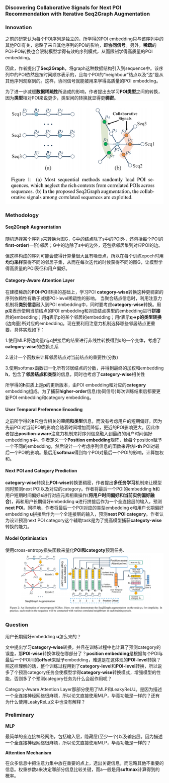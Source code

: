 ### **Discovering Collaborative Signals for Next POI Recommendation with Iterative Seq2Graph Augmentation**

### Innovation
之前的研究认为每个POI序列是独立的，所学得的POI embedding只与该序列中的其他POI有关，忽略了来自其他序列的POI的影响，即**协同信号**。另外，**稀疏**的POI-POI转换也会限制模型学得有效的序列模式，从而限制学得高质量的POI embedding。

因此，作者提出了**Seq2Graph**，将graph这种数据结构引入到sequence中。该序列中的POI依然是按时间顺序表示的，且每个POI的“neighbour”结点以及“边”是从其他序列观察到的。这样，协同信号就能被用来学得高质量的POI embedding。

为了进一步减缓**数据稀疏性**所造成的影响，作者提出去学习**POI类型**之间的转换，因为**类型**相对POI来说更少，类型间的转换就显得更**稠密**。
![image](https://github.com/kevin-xuan/Next-POI-Recommendation/blob/main/(2021IJCAI)%20Discovering%20Collaborative%20Signals%20for%20Next%20POI%20Recommendation%20with%20Iterative%20Seq2Graph%20Augmentation/Figure1.png)
###  Methodology
#### Seq2Graph Augmentation
随机选择某个序列s来转换为图G，G中的结点除了s中的POI外，还包括每个POI的**first-order**(一阶)邻居；G中的边除了s中的边外，还包括邻居集到对应POI的边。

但这样构成的序列可能会使得计算量很大且有噪音点，所以在每个训练epoch时用**均匀采样**获得不同的邻居子集，从而在每次迭代的时候获得不同的图G，让模型学得高质量的POI表征和用户偏好。
#### Category-Aware Attention Layer
在建模稀疏的**POI-POI**转换的基础上，学习POI **category-wise**转换这种更稠密的序列依赖性有助于减缓POI-level稀疏性的影响。
当聚合结点信息时，利用注意力机制将**类别信息**融入到POI embedding中，同时要考虑**category-wise**转换。用**p**来表示使用当前结点的POI embedding和对应结点类型的embedding进行**拼接**后的embedding；用**q**表示p的某个邻居的embedding；用**r**表示**q->p的类型转换**(边向量)所对应的embedding。现在要利用注意力机制选择哪些邻居结点更重要，具体实现如下：

1.使用MLP将边向量r与q拼接后的结果进行非线性转换得到q的一个变体，考虑了**category-wise**的依赖关系

2.设计一个函数来计算邻居结点对当前结点的重要性(分数)

3.使用softmax函数归一化所有邻居结点的分数，并得到最终的加权和embedding **h**，包含了**邻居结点和类型**的信息，同时也考虑了**category-wise**相关性

所学得的**h**实质上是**p**的更新版本，由POI embedding和对应的**category** embedding组成。为了捕获**higher-order**信息(协同信号)每次训练结束后都要更新POI embedding和category embedding。
#### User Temporal Preference Encoding
之前所学得的**h**只包含相关的**空间和类型**信息，而没有考虑用户的短期偏好。因为先前POI对当前POI的影响会随着时间增加而降低，更近的POI影响更大。因此作者提出**position-aware**注意力机制来将序列信息融入到最终的用户时间偏好embedding **s**中。作者定义一个**Position embedding**矩阵，给每个position赋予一个不同的embedding，然后设计一个考虑序列信息的函数来评估**i-th** POI对最后一个POI的影响。最后用**softmax**得到每个POI对最后一个POI的影响，计算加权和。
#### Next POI and Category Prediction
**category-wise**转换比**POI-wise**转换更稠密，作者提出**多任务学习**机制来让模型同时预测next POI以及对应的category。作者将最后一个POI的embedding **h**和用户短期时间偏好**s**进行对应元素相乘操作(**将用户时间偏好和当前实例偏好融合**)，再和用户长期偏好embedding **u**进行拼接后作为一个全连接层的输入，预测**next POI**。同样地，作者将最后一个POI对应的类型embedding **c**和用户长期偏好embedding **u**拼接后作为一个全连接层的输入，预测**next POI category**。作者认为设计预测next POI category这个辅助task是为了提高模型捕获**categoty-wise**转换的能力。
#### Model Optimisation
使用cross-entropy损失函数来量化**POI和categoty**预测任务.
![image](https://github.com/kevin-xuan/Next-POI-Recommendation/blob/main/(2021IJCAI)%20Discovering%20Collaborative%20Signals%20for%20Next%20POI%20Recommendation%20with%20Iterative%20Seq2Graph%20Augmentation/Figure2.png)
###  Question
用户长期偏好embedding **u**怎么来的？

文中提出学习**category-wise**转换，并且在训练过程中也计算了预测category的误差，那**POI-wise**转换体现在哪部分了？**position embedding**是根据每个POI与最后一个POI间的**offset**来赋予embedding，难道是在这体现的**POI-level**转换？照这样理解的话，整个训练过程用到了**category-level**和**POI-level**转换，所以说多了个预测category任务会使模型学得**category-wise**转换模式，增强模型的性能，否则多了个预测category任务为什么会起作用呢？

Category-Aware Attention Layer那部分使用了MLP和LeakyReLU。是因为描述一个全连接神经网络很麻烦，所以论文直接使用MLP，毕竟功能是一样的？还有为什么使用LeakyReLu文中也没有解释？

###  Preliminary
**MLP**

最简单的全连接神经网络，包括输入层，隐藏层(至少一个)以及输出层。因为描述一个全连接神经网络很麻烦，所以论文直接使用MLP，毕竟功能是一样的？

**Attention Mechanism**

在众多信息中把注意力集中放在重要的点上，选出关键信息，而忽略其他不重要的信息。权重参数a来决定哪部分信息比较关键，而a一般是用**softmax**计算得到的概率。
